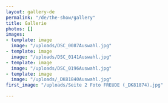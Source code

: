 ```yaml
---
layout: gallery-de
permalink: "/de/the-show/gallery"
title: Gallerie
photos: []
images:
- template: image
  image: "/uploads/DSC_0087Auswahl.jpg"
- template: image
  image: "/uploads/DSC_0141Auswahl.jpg"
- template: image
  image: "/uploads/DSC_0196Auswahl.jpg"
- template: image
  image: "/uploads/_DK81840Auswahl.jpg"
first_image: "/uploads/Seite 2 Foto FREUDE (_DK81874).jpg"

---
```

